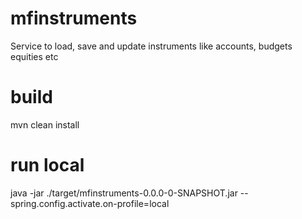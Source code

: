 # mfinstruments
Service to load, save and update instruments like accounts, budgets equities etc

# build

mvn clean install

# run local

java -jar ./target/mfinstruments-0.0.0-0-SNAPSHOT.jar --spring.config.activate.on-profile=local

